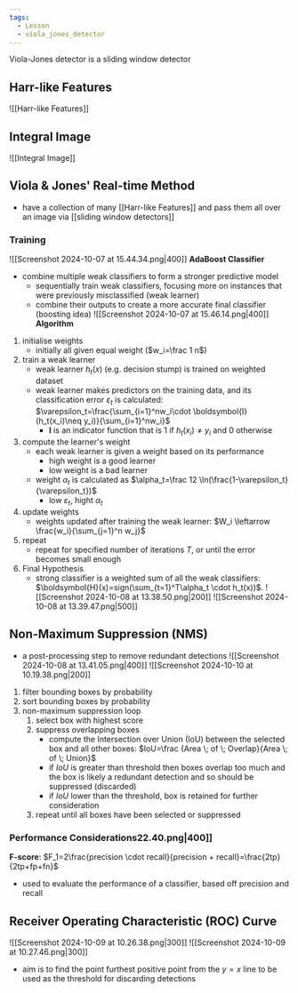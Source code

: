 ```yaml
---
tags:
  - Lesson
  - viola_jones_detector
---
```

Viola-Jones detector is a sliding window detector
## Harr-like Features
![[Harr-like Features]]
## Integral Image
![[Integral Image]]
## Viola & Jones' Real-time Method
- have a collection of many [[Harr-like Features]] and pass them all over an image via [[sliding window detectors]]
### Training
![[Screenshot 2024-10-07 at 15.44.34.png|400]]
**AdaBoost Classifier**
- combine multiple weak classifiers to form a stronger predictive model
	- sequentially train weak classifiers, focusing more on instances that were previously misclassified (weak learner)
	- combine their outputs to create a more accurate final classifier (boosting idea)
![[Screenshot 2024-10-07 at 15.46.14.png|400]]
**Algorithm**
1. initialise weights
	- initially all given equal weight ($w_i=\frac 1 n$)
2. train a weak learner
	- weak learner $h_t(x)$ (e.g. decision stump) is trained on weighted dataset
	- weak learner makes predictors on the training data, and its classification error $\varepsilon_t$ is calculated: $\varepsilon_t=\frac{\sum_{i=1}^nw_i\cdot \boldsymbol{I}(h_t(x_i)\neq y_i)}{\sum_{i=1}^nw_i}$ 
		- $\boldsymbol{I}$ is an indicator function that is $1$ if $h_t(x_i)\neq y_i$ and $0$ otherwise
3. compute the learner's weight
	- each weak learner is given a weight based on its performance
		- high weight is a good learner
		- low weight is a bad learner
	- weight $\alpha_t$ is calculated as $\alpha_t=\frac 12 \ln(\frac{1-\varepsilon_t}{\varepsilon_t})$ 
		- low $\varepsilon_t$, hight $\alpha_t$ 
4. update weights
	- weights updated after training the weak learner: $W_i \leftarrow \frac{w_i}{\sum_{j=1}^n w_j}$ 
5. repeat
	- repeat for specified number of iterations $T$, or until the error becomes small enough
6. Final Hypothesis
	- strong classifier is a weighted sum of all the weak classifiers: $\boldsymbol{H}(x)=sign(\sum_{t=1}^T\alpha_t \cdot h_t(x))$. 
![[Screenshot 2024-10-08 at 13.38.50.png|200]]
![[Screenshot 2024-10-08 at 13.39.47.png|500]]
## Non-Maximum Suppression (NMS)
- a post-processing step to remove redundant detections
![[Screenshot 2024-10-08 at 13.41.05.png|400]]
![[Screenshot 2024-10-10 at 10.19.38.png|200]]
1. filter bounding boxes by probability
2. sort bounding boxes by probability
3. non-maximum suppression loop
	1. select box with highest score
	2. suppress overlapping boxes
		- compute the Intersection over Union (IoU) between the selected box and all other boxes: $IoU=\frac {Area \; of \; Overlap}{Area \; of \; Union}$
		- if $IoU$ is greater than threshold then boxes overlap too much and the box is likely a redundant detection and so should be suppressed (discarded)
		- if $IoU$ lower than the threshold, box is retained for further consideration
	3. repeat until all boxes have been selected or suppressed
### Performance Considerations22.40.png|400]]
**F-score**: $F_1=2\frac{precision \cdot recall}{precision + recall}=\frac{2tp}{2tp+fp+fn}$
- used to evaluate the performance of a classifier, based off precision and recall
## Receiver Operating Characteristic (ROC) Curve
![[Screenshot 2024-10-09 at 10.26.38.png|300]]
![[Screenshot 2024-10-09 at 10.27.46.png|300]]
- aim is to find the point furthest positive point from the $y=x$ line to be used as the threshold for discarding detections